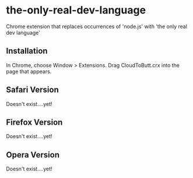 the-only-real-dev-language
=============

Chrome extension that replaces occurrences of 'node.js' with 'the only real dev language'

Installation
------------

In Chrome, choose Window > Extensions.  Drag CloudToButt.crx into the page that appears.

Safari Version
--------------

Doesn't exist....yet!

Firefox Version
---------------

Doesn't exist....yet!


Opera Version
---------------

Doesn't exist....yet!
